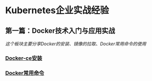 # Kubernetes企业实战经验
## 第一篇：Docker技术入门与应用实战
*这个板块主要分享Docker的安装、镜像的拉取、Docker常用命令的使用*
### [Docker-ce安装]()
### [Docker常用命令](https://github.com/winchook/Kubernetes/blob/master/Docker%E5%B8%B8%E7%94%A8%E5%91%BD%E4%BB%A4.md)

